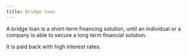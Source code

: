 ```yaml
---
title: Bridge loan
---
```


A bridge loan is a short-term financing solution, until an individual or a company is able to secure a long term financial solution. 

It is paid back with high interest rates. 

